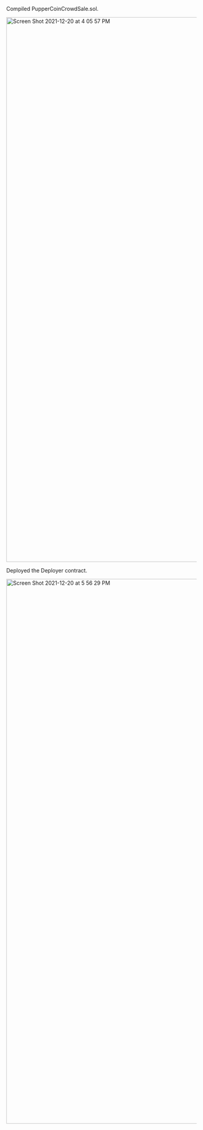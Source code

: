Compiled PupperCoinCrowdSale.sol.

<img width="1440" alt="Screen Shot 2021-12-20 at 4 05 57 PM" src="https://user-images.githubusercontent.com/87285522/146869425-11302146-5c46-47e2-a34d-6a80d90e7cea.png">

Deployed the Deployer contract.

<img width="1440" alt="Screen Shot 2021-12-20 at 5 56 29 PM" src="https://user-images.githubusercontent.com/87285522/146870023-b0f8b324-0018-48a1-8e15-ad44e1c50913.png">
